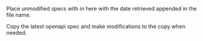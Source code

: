 Place unmodified specs with in here with the date retrieved appended
in the file name.

Copy the latest openapi spec and make modifications to the copy when needed.
